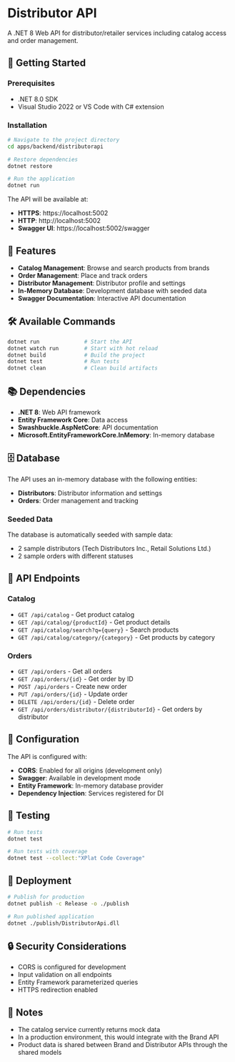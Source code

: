 # Distributor API

A .NET 8 Web API for distributor/retailer services including catalog access and order management.

## 🚀 Getting Started

### Prerequisites

- .NET 8.0 SDK
- Visual Studio 2022 or VS Code with C# extension

### Installation

```bash
# Navigate to the project directory
cd apps/backend/distributorapi

# Restore dependencies
dotnet restore

# Run the application
dotnet run
```

The API will be available at:

- **HTTPS**: https://localhost:5002
- **HTTP**: http://localhost:5002
- **Swagger UI**: https://localhost:5002/swagger

## 📱 Features

- **Catalog Management**: Browse and search products from brands
- **Order Management**: Place and track orders
- **Distributor Management**: Distributor profile and settings
- **In-Memory Database**: Development database with seeded data
- **Swagger Documentation**: Interactive API documentation

## 🛠️ Available Commands

```bash
dotnet run              # Start the API
dotnet watch run        # Start with hot reload
dotnet build            # Build the project
dotnet test             # Run tests
dotnet clean            # Clean build artifacts
```

## 📚 Dependencies

- **.NET 8**: Web API framework
- **Entity Framework Core**: Data access
- **Swashbuckle.AspNetCore**: API documentation
- **Microsoft.EntityFrameworkCore.InMemory**: In-memory database

## 🗄️ Database

The API uses an in-memory database with the following entities:

- **Distributors**: Distributor information and settings
- **Orders**: Order management and tracking

### Seeded Data

The database is automatically seeded with sample data:

- 2 sample distributors (Tech Distributors Inc., Retail Solutions Ltd.)
- 2 sample orders with different statuses

## 🔗 API Endpoints

### Catalog

- `GET /api/catalog` - Get product catalog
- `GET /api/catalog/{productId}` - Get product details
- `GET /api/catalog/search?q={query}` - Search products
- `GET /api/catalog/category/{category}` - Get products by category

### Orders

- `GET /api/orders` - Get all orders
- `GET /api/orders/{id}` - Get order by ID
- `POST /api/orders` - Create new order
- `PUT /api/orders/{id}` - Update order
- `DELETE /api/orders/{id}` - Delete order
- `GET /api/orders/distributor/{distributorId}` - Get orders by distributor

## 🔧 Configuration

The API is configured with:

- **CORS**: Enabled for all origins (development only)
- **Swagger**: Available in development mode
- **Entity Framework**: In-memory database provider
- **Dependency Injection**: Services registered for DI

## 🧪 Testing

```bash
# Run tests
dotnet test

# Run tests with coverage
dotnet test --collect:"XPlat Code Coverage"
```

## 🚀 Deployment

```bash
# Publish for production
dotnet publish -c Release -o ./publish

# Run published application
dotnet ./publish/DistributorApi.dll
```

## 🔒 Security Considerations

- CORS is configured for development
- Input validation on all endpoints
- Entity Framework parameterized queries
- HTTPS redirection enabled

## 📝 Notes

- The catalog service currently returns mock data
- In a production environment, this would integrate with the Brand API
- Product data is shared between Brand and Distributor APIs through the shared models
